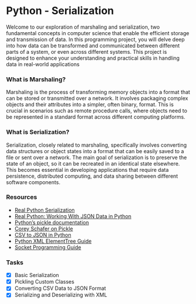 # Python - Serialization
Welcome to our exploration of marshaling and serialization, two fundamental concepts in computer science that enable the efficient storage and transmission of data. In this programming project, you will delve deep into how data can be transformed and communicated between different parts of a system, or even across different systems. This project is designed to enhance your understanding and practical skills in handling data in real-world applications

### What is Marshaling?
Marshaling is the process of transforming memory objects into a format that can be stored or transmitted over a network. It involves packaging complex objects and their attributes into a simpler, often binary, format. This is crucial in scenarios such as remote procedure calls, where objects need to be represented in a standard format across different computing platforms.

### What is Serialization?
Serialization, closely related to marshaling, specifically involves converting data structures or object states into a format that can be easily saved to a file or sent over a network. The main goal of serialization is to preserve the state of an object, so it can be recreated in an identical state elsewhere. This becomes essential in developing applications that require data persistence, distributed computing, and data sharing between different software components.

### Resources

* [Real Python Serialization](https://realpython.com/python-serialize-data)
* [Real Python: Working With JSON Data in Python](https://realpython.com/python-json)
* [Python’s pickle documentation](https://docs.python.org/3/library/pickle.html)
* [Corey Schafer on Pickle](https://www.youtube.com/watch?v=2Tw39kZIbhs)
* [CSV to JSON in Python](https://www.geeksforgeeks.org/convert-csv-to-json-using-python)
* [Python XML ElementTree Guide](ttps://www.datacamp.com/tutorial/python-xml-elementtree)
* [Socket Programming Guide](https://realpython.com/python-sockets)

### Tasks

- [x] Basic Serialization
- [x] Pickling Custom Classes
- [x] Converting CSV Data to JSON Format
- [x] Serializing and Deserializing with XML
